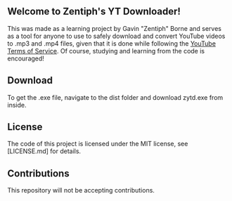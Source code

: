 Welcome to Zentiph's YT Downloader!
-----------------------------------

This was made as a learning project by Gavin "Zentiph" Borne and serves as a tool for anyone to use to safely download and convert YouTube videos to .mp3 and .mp4 files, given that it is done while following the [YouTube Terms of Service](https://www.youtube.com/static?template=terms). Of course, studying and learning from the code is encouraged!

Download
--------

To get the .exe file, navigate to the dist folder and download zytd.exe from inside.

License
-------

The code of this project is licensed under the MIT license, see [LICENSE.md] for details.

Contributions
-------------

This repository will not be accepting contributions.